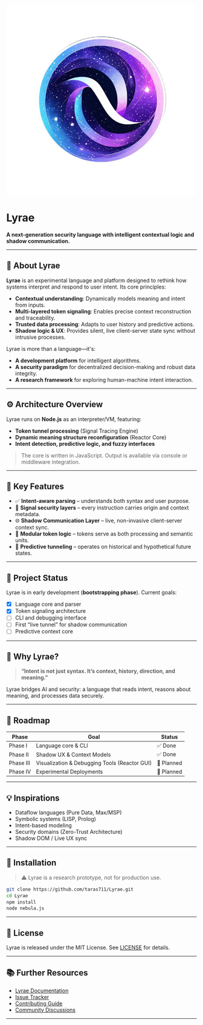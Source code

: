 
![Lyrae Logo](logo.png)
# Lyrae
**A next-generation security language with intelligent contextual logic and shadow communication.**

---

## 🔮 About Lyrae

**Lyrae** is an experimental language and platform designed to rethink how systems interpret and respond to user intent. Its core principles:

- **Contextual understanding**: Dynamically models meaning and intent from inputs.
- **Multi-layered token signaling**: Enables precise context reconstruction and traceability.
- **Trusted data processing**: Adapts to user history and predictive actions.
- **Shadow logic & UX**: Provides silent, live client-server state sync without intrusive processes.

Lyrae is more than a language—it's:
- **A development platform** for intelligent algorithms.
- **A security paradigm** for decentralized decision-making and robust data integrity.
- **A research framework** for exploring human-machine intent interaction.

---

## ⚙️ Architecture Overview

Lyrae runs on **Node.js** as an interpreter/VM, featuring:

- **Token tunnel processing** (Signal Tracing Engine)
- **Dynamic meaning structure reconfiguration** (Reactor Core)
- **Intent detection, predictive logic, and fuzzy interfaces**

> The core is written in JavaScript. Output is available via console or middleware integration.

---

## 🧠 Key Features

- ✅ **Intent-aware parsing** – understands both syntax and user purpose.
- 🔐 **Signal security layers** – every instruction carries origin and context metadata.
- 🌐 **Shadow Communication Layer** – live, non-invasive client-server context sync.
- 🧩 **Modular token logic** – tokens serve as both processing and semantic units.
- 📡 **Predictive tunneling** – operates on historical and hypothetical future states.

---

## 🚧 Project Status

Lyrae is in early development (**bootstrapping phase**). Current goals:

- [x] Language core and parser
- [x] Token signaling architecture
- [ ] CLI and debugging interface
- [ ] First “live tunnel” for shadow communication
- [ ] Predictive context core

---

## 🧪 Why Lyrae?

> **“Intent is not just syntax. It’s context, history, direction, and meaning.”**

Lyrae bridges AI and security: a language that reads intent, reasons about meaning, and processes data securely.

---

## 🧭 Roadmap

| Phase     | Goal                                          | Status         |
|-----------|-----------------------------------------------|----------------|
| Phase I   | Language core & CLI                           | ✅ Done        |
| Phase II  | Shadow UX & Context Models                    | ✅ Done        |
| Phase III | Visualization & Debugging Tools (Reactor GUI) | 🔲 Planned     |
| Phase IV  | Experimental Deployments                      | 🔲 Planned     |

---

## 💡 Inspirations

- Dataflow languages (Pure Data, Max/MSP)
- Symbolic systems (LISP, Prolog)
- Intent-based modeling
- Security domains (Zero-Trust Architecture)
- Shadow DOM / Live UX sync

---

## 📁 Installation

> ⚠️ Lyrae is a research prototype, not for production use.

```bash
git clone https://github.com/taras711/Lyrae.git
cd Lyrae
npm install
node nebula.js
```

---

## 📄 License

Lyrae is released under the MIT License. See [LICENSE](LICENSE) for details.

---

## 📚 Further Resources

- [Lyrae Documentation](docs/)
- [Issue Tracker](https://github.com/taras711/Lyrae/issues)
- [Contributing Guide](CONTRIBUTING.md)
- [Community Discussions](https://github.com/taras711/Lyrae/discussions)

---
